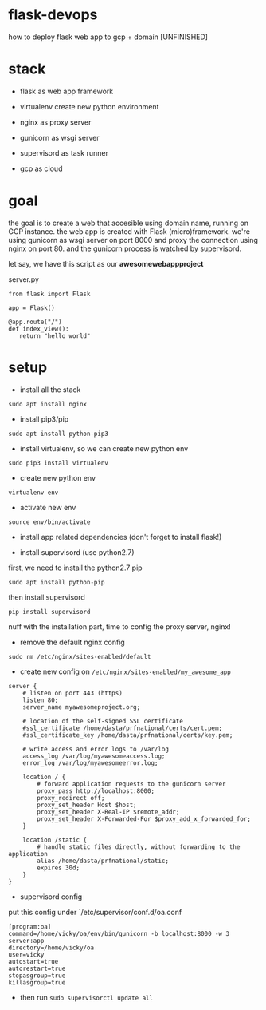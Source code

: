 # flask-devops
how to deploy flask web app to gcp + domain [UNFINISHED]

# stack

- flask as web app framework

- virtualenv create new python environment

- nginx as proxy server

- gunicorn as wsgi server

- supervisord as task runner

- gcp as cloud

# goal

the goal is to create a web that accesible using domain name, running on GCP instance.
the web app is created with Flask (micro)framework. we're using gunicorn as wsgi server on port 8000 and proxy the connection using nginx on port 80. and the gunicorn process is watched by supervisord. 

let say, we have this script as our **awesomewebappproject** 

server.py
```
from flask import Flask

app = Flask()

@app.route("/")
def index_view():
   return "hello world"
```

# setup

- install all the stack

```
sudo apt install nginx
```

- install pip3/pip 

```
sudo apt install python-pip3
```

- install virtualenv, so we can create new python env 

```
sudo pip3 install virtualenv
```

- create new python env

```
virtualenv env 
```

- activate new env

```
source env/bin/activate
```

- install app related dependencies (don't forget to install flask!)

- install supervisord (use python2.7)

first, we need to install the python2.7 pip

```
sudo apt install python-pip
```

then install supervisord

```
pip install supervisord
```

nuff with the installation part, time to config the proxy server, nginx!

- remove the default nginx config

```
sudo rm /etc/nginx/sites-enabled/default
```

- create new config on `/etc/nginx/sites-enabled/my_awesome_app`

```
server {
    # listen on port 443 (https)
    listen 80;
    server_name myawesomeproject.org;

    # location of the self-signed SSL certificate
    #ssl_certificate /home/dasta/prfnational/certs/cert.pem;
    #ssl_certificate_key /home/dasta/prfnational/certs/key.pem;

    # write access and error logs to /var/log
    access_log /var/log/myawesomeaccess.log;
    error_log /var/log/myawesomeerror.log;

    location / {
        # forward application requests to the gunicorn server
        proxy_pass http://localhost:8000;
        proxy_redirect off;
        proxy_set_header Host $host;
        proxy_set_header X-Real-IP $remote_addr;
        proxy_set_header X-Forwarded-For $proxy_add_x_forwarded_for;
    }

    location /static {
        # handle static files directly, without forwarding to the application
        alias /home/dasta/prfnational/static;
        expires 30d;
    }
}

```

- supervisord config

put this config under `/etc/supervisor/conf.d/oa.conf

```
[program:oa]
command=/home/vicky/oa/env/bin/gunicorn -b localhost:8000 -w 3 server:app
directory=/home/vicky/oa
user=vicky
autostart=true
autorestart=true
stopasgroup=true
killasgroup=true
```

- then run `sudo supervisorctl update all`


